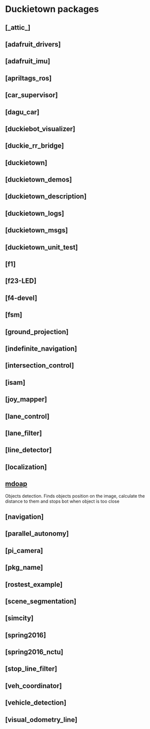# Duckietown packages
## [\_attic\_]
## [adafruit_drivers]
## [adafruit_imu]
## [apriltags_ros]
## [car_supervisor]
## [dagu_car]
## [duckiebot_visualizer]
## [duckie_rr_bridge]
## [duckietown]
## [duckietown_demos]
## [duckietown_description]
## [duckietown_logs]
## [duckietown_msgs]
## [duckietown_unit_test]
## [f1]
## [f23-LED]
## [f4-devel]
## [fsm]
## [ground_projection]
## [indefinite_navigation]
## [intersection_control]
## [isam]
## [joy_mapper]
## [lane_control]
## [lane_filter]
## [line_detector]
## [localization]
## [mdoap](https://github.com/OSLL/Duckietown-Software/tree/master/catkin_ws/src/mdoap)
Objects detection. Finds objects position on the image, calculate the distance to them and stops bot when object is too close
## [navigation]
## [parallel_autonomy]
## [pi_camera]
## [pkg_name]
## [rostest_example]
## [scene_segmentation]
## [simcity]
## [spring2016]
## [spring2016_nctu]
## [stop_line_filter]
## [veh_coordinator]
## [vehicle_detection]
## [visual_odometry_line]
